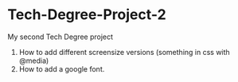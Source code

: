 # Tech-Degree-Project-2
 My second Tech Degree project

1. How to add different screensize versions (something in css with @media)
2. How to add a google font.
